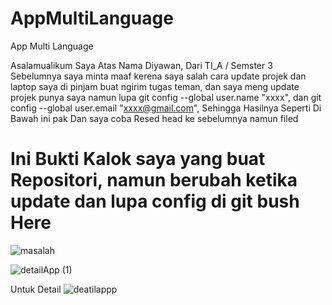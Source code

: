 # AppMultiLanguage
App Multi Language
 
 Asalamualikum
 Saya Atas Nama Diyawan, Dari TI_A / Semster 3
 Sebelumnya saya minta maaf kerena saya salah cara update projek
 dan laptop saya di pinjam buat ngirim  tugas teman, dan saya meng update projek punya saya namun lupa git config --global user.name "xxxx", dan git config --global user.email "xxxx@gmail.com", Sehingga Hasilnya Seperti Di  Bawah ini pak
 Dan saya coba Resed head ke sebelumnya namun filed

# Ini Bukti Kalok saya yang buat Repositori, namun berubah ketika update dan lupa config di git bush Here
![masalah](https://user-images.githubusercontent.com/95010003/149465802-aa9c0fa8-f884-48e0-a232-25d630d4ef54.PNG)

![detailApp (1)](https://user-images.githubusercontent.com/95010003/149442380-9843dfa6-eaf8-41cc-aceb-7b5a7de9209d.gif)

Untuk Detail
![deatilappp](https://user-images.githubusercontent.com/95010003/149442390-a6927f87-b1d3-460d-b04f-3171c179fc74.gif)

